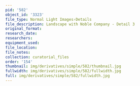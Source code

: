 ```yaml
---
pid: '582'
object_id: '3323'
file_type: Normal Light Images›Details
file_description: Landscape with Noble Company - Detail 3
original_format:
research_date:
researchers:
equipment_used:
file_location:
file_notes:
collection: curatorial_files
order: '154'
thumbnail: img/derivatives/simple/582/thumbnail.jpg
fullwidth: img/derivatives/simple/582/fullwidth.jpg
full: img/derivatives/simple/582/fullwidth.jpg
---
```

